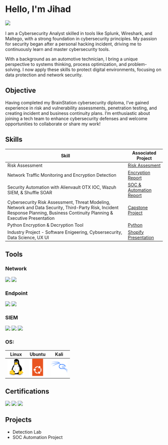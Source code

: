 # Hello, I'm Jihad
<a href="https://linkedin.com/in/jihad-chauki/"><img src="https://img.shields.io/badge/-LinkedIn-0072b1?&style=for-the-badge&logo=linkedin&logoColor=white" /></a>

I am a Cybersecurity Analyst skilled in tools like Splunk, Wireshark, and Maltego, with a strong foundation in cybersecurity principles. My passion for security began after a personal hacking incident, driving me to continuously learn and master cybersecurity tools.

With a background as an automotive technician, I bring a unique perspective to systems thinking, process optimization, and problem-solving. I now apply these skills to protect digital environments, focusing on data protection and network security.

## Objective

Having completed my BrainStation cybersecurity diploma, I’ve gained experience in risk and vulnerability assessments, penetration testing, and creating incident and business continuity plans. I’m enthusiastic about joining a tech team to enhance cybersecurity defenses and welcome opportunities to collaborate or share my work!

## Skills


| Skill                                         | Associated Project         |
|-----------------------------------------------|----------------------------|
| Risk Assessment                               | <a href="https://docs.google.com/document/d/10xn8ThfSljUPTr9kO6uX370gAy_pDsJw8s4xTot6XqU/edit?tab=t.0#heading=h.iib8bhkuqsn1">Risk Assesment </a>|
| Network Traffic Monitoring and Encryption Detection | <a href="https://docs.google.com/document/d/1AQWak3wmpduVUiA-6JL4YSQ1EeXNBWLED3HzrbKpjqo/edit?usp=sharing">Encryption Report</a>|
| Security Automation with Alienvault OTX IOC, Wazuh SIEM, & Shuffle SOAR         | <a href="https://docs.google.com/document/d/1FztTUyyVWfV5q5CtpAXLqeV5coMEOHtgPY5FgwjDKps/edit?tab=t.0#heading=h.5uoc4mfz7mn4">SOC & Automation Report|
| Cybersecurity Risk Assessment, Threat Modeling, Network and Data Security, Third-Party Risk, Incident Response Planning, Business Continuity Planning & Executive Presentation      |  <a href="https://www.canva.com/design/DAGC3hoP0XU/6E0URqoasalnJwT7cPxBSA/edit?utm_content=DAGC3hoP0XU&utm_campaign=designshare&utm_medium=link2&utm_source=sharebutton">Capstone Project|
| Python Encryption & Decryption Tool                 | <a href="https://1drv.ms/u/s!Ajjze_n8MW5N_XX9R1KSf-UE3TrE?e=tFqesJ"> Python|
| Industry Project - Software Enigeering, Cybsersecurity, Data Science, UX UI          | <a href= "https://www.canva.com/design/DAGBkOhORos/styXQPHtbD3qxqJGvU7Jvg/edit"> Shopify Presentation |


## Tools

### Network
<div>
    <img src="https://img.shields.io/badge/-Wireshark-1679A7?&style=for-the-badge&logo=Wireshark&logoColor=white" />
    <img src="https://img.shields.io/badge/-Suricata-EF3B2D?&style=for-the-badge&logo=Suricata&logoColor=white" />
</div>

### Endpoint
<div>
    <img src="https://img.shields.io/badge/-Microsoft_Defender_for_Endpoint-00A4EF?&style=for-the-badge&logo=Microsoft&logoColor=white" />
    <img src="https://img.shields.io/badge/-Velociraptor-4B275F?&style=for-the-badge&logo=Velociraptor&logoColor=white" />
</div>

### SIEM
<div>
    <img src="https://img.shields.io/badge/-Microsoft_Sentinel-0078D4?&style=for-the-badge&logo=Microsoft&logoColor=white" />
    <img src="https://img.shields.io/badge/-Splunk-000000?&style=for-the-badge&logo=Splunk&logoColor=white" />
    <img src="https://img.shields.io/badge/-Elastic-005571?&style=for-the-badge&logo=Elastic&logoColor=white" />
</div>

### OS:

| Linux | Ubuntu | Kali |
|----------|----------|----------|
| <img src="https://github.com/devicons/devicon/blob/master/icons/linux/linux-original.svg" title="Linux" alt="Linux" width="55" height="55"/> | <img src="https://github.com/devicons/devicon/blob/master/icons/ubuntu/ubuntu-original.svg" title="Ubuntu" alt="Ubuntu" width="55" height="55"/> | <img src="https://github.com/canaleal/devicon/blob/new-icon-kali-linux/icons/kalilinux/kalilinux-original-wordmark.svg" title="Linux" alt="Linux" width="55" height="55"/> |


## Certifications
<div>
<img src="https://img.shields.io/badge/-Security%2B-FF0000?&style=for-the-badge&logo=CompTIA&logoColor=white" />
<img src="https://img.shields.io/badge/-Coursera_Cybersecurity_Certificate-2A73CC?&style=for-the-badge&logo=Coursera&logoColor=white" />
<img src="https://img.shields.io/badge/-York_University_Cybersecurity_Certificate-FF0000?&style=for-the-badge&logo=York_University&logoColor=red" />
</div>

## Projects
- Detection Lab
- SOC Automation Project
